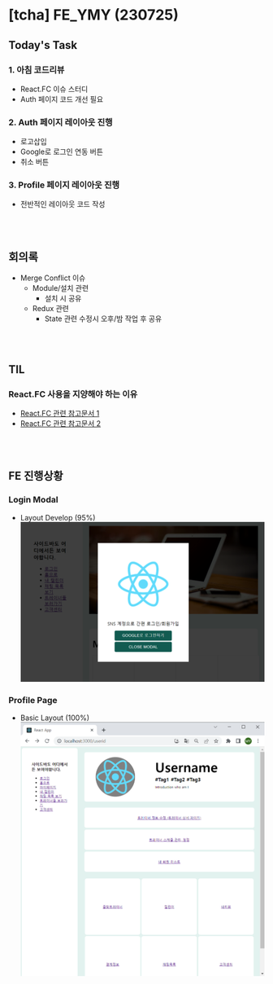 # [tcha] FE_YMY (230725)

## Today's Task

  ### 1. 아침 코드리뷰
  - React.FC 이슈 스터디 
  - Auth 페이지 코드 개선 필요 


  ### 2. Auth 페이지 레이아웃 진행 
  - 로고삽입
  - Google로 로그인 연동 버튼
  - 취소 버튼
 
  ### 3. Profile 페이지 레이아웃 진행 
  - 전반적인 레이아웃 코드 작성 

<br><br>
  

## 회의록
  - Merge Conflict 이슈
    - Module/설치 관련
      - 설치 시 공유
    - Redux 관련
      - State 관련 수정시 오후/밤 작업 후 공유

<br><br>

## TIL 
### React.FC 사용을 지양해야 하는 이유 
- [React.FC 관련 참고문서 1](https://emewjin.github.io/why-not-fc/)
- [React.FC 관련 참고문서 2](https://story.pxd.co.kr/1650)


<br><br>

  ## FE 진행상황  

### Login Modal  
- Layout Develop (95%)
    ![img](img/Login_Design.PNG)
### Profile Page 
- Basic Layout (100%)
    ![img](img/Profile_Page.PNG)


    
  